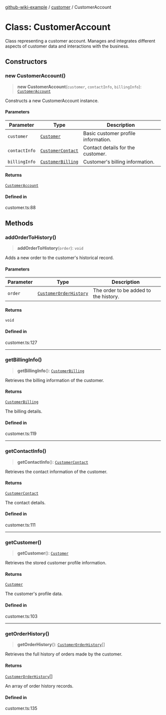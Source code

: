 [github-wiki-example](../wiki/Home) / [customer](../wiki/customer) / CustomerAccount

# Class: CustomerAccount

Class representing a customer account.
Manages and integrates different aspects of customer data and interactions with the business.

## Constructors

### new CustomerAccount()

> **new CustomerAccount**(`customer`, `contactInfo`, `billingInfo`): [`CustomerAccount`](../wiki/customer.Class.CustomerAccount)

Constructs a new CustomerAccount instance.

#### Parameters

| Parameter | Type | Description |
| ------ | ------ | ------ |
| `customer` | [`Customer`](../wiki/customer.Interface.Customer) | Basic customer profile information. |
| `contactInfo` | [`CustomerContact`](../wiki/customer.Interface.CustomerContact) | Contact details for the customer. |
| `billingInfo` | [`CustomerBilling`](../wiki/customer.Interface.CustomerBilling) | Customer's billing information. |

#### Returns

[`CustomerAccount`](../wiki/customer.Class.CustomerAccount)

#### Defined in

customer.ts:88

## Methods

### addOrderToHistory()

> **addOrderToHistory**(`order`): `void`

Adds a new order to the customer's historical record.

#### Parameters

| Parameter | Type | Description |
| ------ | ------ | ------ |
| `order` | [`CustomerOrderHistory`](../wiki/customer.Interface.CustomerOrderHistory) | The order to be added to the history. |

#### Returns

`void`

#### Defined in

customer.ts:127

***

### getBillingInfo()

> **getBillingInfo**(): [`CustomerBilling`](../wiki/customer.Interface.CustomerBilling)

Retrieves the billing information of the customer.

#### Returns

[`CustomerBilling`](../wiki/customer.Interface.CustomerBilling)

The billing details.

#### Defined in

customer.ts:119

***

### getContactInfo()

> **getContactInfo**(): [`CustomerContact`](../wiki/customer.Interface.CustomerContact)

Retrieves the contact information of the customer.

#### Returns

[`CustomerContact`](../wiki/customer.Interface.CustomerContact)

The contact details.

#### Defined in

customer.ts:111

***

### getCustomer()

> **getCustomer**(): [`Customer`](../wiki/customer.Interface.Customer)

Retrieves the stored customer profile information.

#### Returns

[`Customer`](../wiki/customer.Interface.Customer)

The customer's profile data.

#### Defined in

customer.ts:103

***

### getOrderHistory()

> **getOrderHistory**(): [`CustomerOrderHistory`](../wiki/customer.Interface.CustomerOrderHistory)[]

Retrieves the full history of orders made by the customer.

#### Returns

[`CustomerOrderHistory`](../wiki/customer.Interface.CustomerOrderHistory)[]

An array of order history records.

#### Defined in

customer.ts:135
